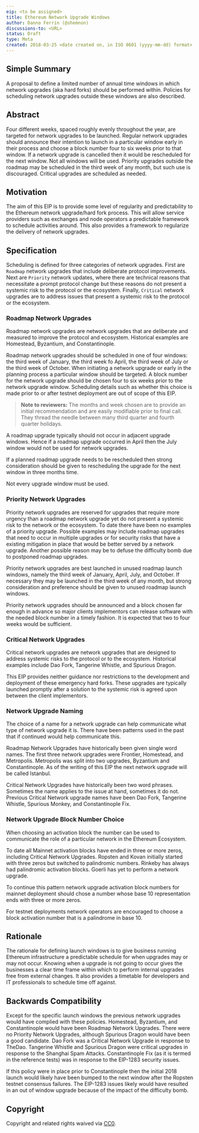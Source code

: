 ```yaml
---
eip: <to be assigned>
title: Ethereum Network Upgrade Windows
author: Danno Ferrin (@shemnon)
discussions-to: <URL>
status: Draft
type: Meta
created: 2018-03-25 <date created on, in ISO 8601 (yyyy-mm-dd) format>
---
```


## Simple Summary

A proposal to define a limited number of annual time windows in which network
upgrades (aka hard forks) should be performed within. Policies for scheduling
network upgrades outside these windows are also described.

## Abstract

Four different weeks, spaced roughly evenly throughout the year, are targeted
for network upgrades to be launched. Regular network upgrades should announce
their intention to launch in a particular window early in their process and
choose a block number four to six weeks prior to that window. If a network
upgrade is cancelled then it would be rescheduled for the next window. Not all
windows will be used. Priority upgrades outside the roadmap may be scheduled in
the third week of any month, but such use is discouraged. Critical upgrades are
scheduled as needed.

## Motivation

The aim of this EIP is to provide some level of regularity and predictability to
the Ethereum network upgrade/hard fork process. This will allow service
providers such as exchanges and node operators a predictable framework to
schedule activities around. This also provides a framework to regularize the
delivery of network upgrades.

## Specification

Scheduling is defined for three categories of network upgrades. First are
`Roadmap` network upgrades that include deliberate protocol improvements. Next
are `Priority` network updates, where there are technical reasons that
necessitate a prompt protocol change but these reasons do not present a systemic
risk to the protocol or the ecosystem. Finally, `Critical` network upgrades are
to address issues that present a systemic risk to the protocol or the ecosystem.

### Roadmap Network Upgrades

Roadmap network upgrades are network upgrades that are deliberate and measured
to improve the protocol and ecosystem. Historical examples are Homestead,
Byzantium, and Constantinople.

Roadmap network upgrades should be scheduled in one of four windows: the third
week of January, the third week fo April, the third week of July or the third
week of October. When initiating a network upgrade or early in the planning
process a particular window should be targeted. A block number for the network
upgrade should be chosen four to six weeks prior to the network upgrade window.
Scheduling details such as whether this choice is made prior to or after testnet
deployment are out of scope of this EIP.

> **Note to reviewers:** The months and week chosen are to provide an initial
> recommendation and are easily modifiable prior to final call. They thread the
> needle between many third quarter and fourth quarter holidays.

A roadmap upgrade typically should not occur in adjacent upgrade windows. Hence
if a roadmap upgrade occurred in April then the July window would not be used
for network upgrades.

If a planned roadmap upgrade needs to be rescheduled then strong consideration
should be given to rescheduling the upgrade for the next window in three months
time.

Not every upgrade window must be used.

### Priority Network Upgrades

Priority network upgrades are reserved for upgrades that require more urgency
than a roadmap network upgrade yet do not present a systemic risk to the network
or the ecosystem. To date there have been no examples of a priority upgrade.
Possible examples may include roadmap upgrades that need to occur in multiple
upgrades or for security risks that have a existing mitigation in place that
would be better served by a network upgrade. Another possible reason may be to
defuse the difficulty bomb due to postponed roadmap upgrades.

Priority network upgrades are best launched in unused roadmap launch windows,
namely the third week of January, April, July, and October. If necessary they
may be launched in the third week of any month, but strong consideration and
preference should be given to unused roadmap launch windows.

Priority network upgrades should be announced and a block chosen far enough in
advance so major clients implementors can release software with the needed block
number in a timely fashion. It is expected that two to four weeks would be
sufficient.

### Critical Network Upgrades

Critical network upgrades are network upgrades that are designed to address
systemic risks to the protocol or to the ecosystem. Historical examples include
Dao Fork, Tangerine Whistle, and Spurious Dragon.

This EIP provides neither guidance nor restrictions to the development and
deployment of these emergency hard forks. These upgrades are typically launched
promptly after a solution to the systemic risk is agreed upon between the client
implementors.

### Network Upgrade Naming

The choice of a name for a network upgrade can help communicate what type of
network upgrade it is. There have been patterns used in the past that if
continued would help communicate this.

Roadmap Network Upgrades have historically been given single word names. The
first three network upgrades were Frontier, Homestead, and Metropolis.
Metropolis was split into two upgrades, Byzantium and Constantinople. As of the
writing of this EIP the next network upgrade will be called Istanbul.

Critical Network Upgrades have historically been two word phrases. Sometimes the
name applies to the issue at hand, sometimes it do not. Previous Critical
Network upgrade names have been Dao Fork, Tangerine Whistle, Spurious Monkey,
and Constantinople Fix.

### Network Upgrade Block Number Choice

When choosing an activation block the number can be used to communicate the role
of a particular network in the Ethereum Ecosystem.

To date all Mainnet activation blocks have ended in three or more zeros,
including Critical Network Upgrades. Ropsten and Kovan initially started with
three zeros but switched to palindromic numbers. Rinkeby has always had
palindromic activation blocks. Goerli has yet to perform a network upgrade.

To continue this pattern network upgrade activation block numbers for mainnet
deployment should chose a number whose base 10 representation ends with three or
more zeros.

For testnet deployments network operators are encouraged to choose a block
activation number that is a palindrome in base 10.

## Rationale

The rationale for defining launch windows is to give business running Ethereum
infrastructure a predictable schedule for when upgrades may or may not occur.
Knowing when a upgrade is not going to occur gives the businesses a clear time
frame within which to perform internal upgrades free from external changes. It
also provides a timetable for developers and IT professionals to schedule time
off against.

## Backwards Compatibility

Except for the specific launch windows the previous network upgrades would have
complied with these policies. Homestead, Byzantium, and Constantinople would
have been Roadmap Network Upgrades. There were no Priority Network Upgrades,
although Spurious Dragon would have been a good candidate. Dao Fork was a
Critical Network Upgrade in response to TheDao. Tangerine Whistle and Spurious
Dragon were critical upgrades in response to the Shanghai Spam Attacks.
Constantinople Fix (as it is termed in the reference tests) was in response to
the EIP-1283 security issues.

If this policy were in place prior to Constantinople then the initial 2018
launch would likely have been bumped to the next window after the Ropsten
testnet consensus failures. The EIP-1283 issues likely would have resulted in an
out of window upgrade because of the impact of the difficulty bomb.

<!-- ## Test Cases -->
<!-- no test cases are relevant for this EIP -->

<!-- ## Implementation -->
<!-- This is a process EIP, no implementations are relevant -->

## Copyright

Copyright and related rights waived via
[CC0](https://creativecommons.org/publicdomain/zero/1.0/).
